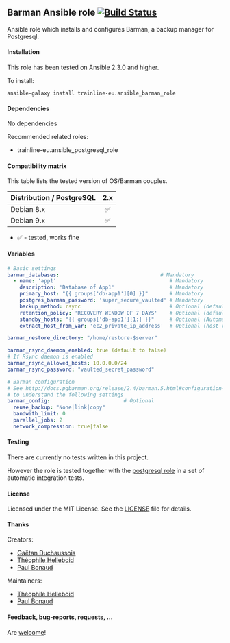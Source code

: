 ## Barman Ansible role [![Build Status](https://travis-ci.org/trainline-eu/ansible-barman-role.svg?branch=master)](https://travis-ci.org/trainline-eu/ansible-barman-role)

Ansible role which installs and configures Barman, a backup manager for Postgresql.

#### Installation

This role has been tested on Ansible 2.3.0 and higher.

To install:

```
ansible-galaxy install trainline-eu.ansible_barman_role
```

#### Dependencies

No dependencies

Recommended related roles:
- trainline-eu.ansible_postgresql_role

#### Compatibility matrix

This table lists the tested version of OS/Barman couples.

| Distribution / PostgreSQL | 2.x |
| ------------------------- |:---:|
| Debian 8.x |  :white_check_mark:|
| Debian 9.x |  :white_check_mark:|

- :white_check_mark: - tested, works fine

#### Variables

```yaml
# Basic settings
barman_databases:                                 # Mandatory
  - name: 'app1'                                     # Mandatory
    description: 'Database of App1'                  # Mandatory
    primary_host: "{{ groups['db-app1'][0] }}"       # Mandatory
    postgres_barman_password: 'super_secure_vaulted' # Mandatory
    backup_method: rsync                             # Optional (default value)
    retention_policy: 'RECOVERY WINDOW OF 7 DAYS'    # Optional (default value)
    standby_hosts: "{{ groups['db-app1'][1:] }}"     # Optional (Automatically authorize SSH this servers list)
    extract_host_from_var: 'ec2_private_ip_address'  # Optional (host variable to extract from inventory hostvars)

barman_restore_directory: "/home/restore-$server"

barman_rsync_daemon_enabled: true (default to false)
# If Rsync daemon is enabled
barman_rsync_allowed_hosts: 10.0.0.0/24
barman_rsync_password: "vaulted_secret_password"

# Barman configuration
# See http://docs.pgbarman.org/release/2.4/barman.5.html#configuration-file-syntax
# to understand the following settings
barman_config:                        # Optional
  reuse_backup: "None|link|copy"
  bandwith_limit: 0
  parallel_jobs: 2
  network_compression: true|false
```

#### Testing

There are currently no tests written in this project.

However the role is tested together with the [postgresql role](https://github.com/trainline-eu/ansible-postgresql-role) in a set of automatic integration tests.

#### License

Licensed under the MIT License. See the [LICENSE](./LICENSE) file for details.

#### Thanks

Creators:
- [Gaëtan Duchaussois](https://twitter.com/gduchaussois)
- [Théophile Helleboid](https://twitter.com/chtitux)
- [Paul Bonaud](https://twitter.com/paulRb_r)

Maintainers:
- [Théophile Helleboid](https://twitter.com/chtitux)
- [Paul Bonaud](https://twitter.com/paulRb_r)

#### Feedback, bug-reports, requests, ...

Are [welcome](https://github.com/trainline-eu/ansible-barman-role/issues)!
